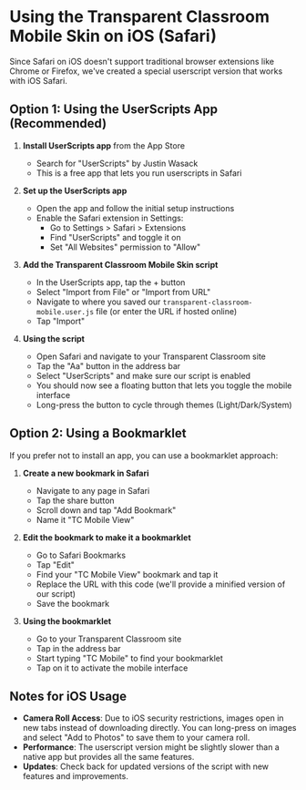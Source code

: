 # Using the Transparent Classroom Mobile Skin on iOS (Safari)

Since Safari on iOS doesn't support traditional browser extensions like Chrome or Firefox, we've created a special userscript version that works with iOS Safari.

## Option 1: Using the UserScripts App (Recommended)

1. **Install UserScripts app** from the App Store
   - Search for "UserScripts" by Justin Wasack
   - This is a free app that lets you run userscripts in Safari

2. **Set up the UserScripts app**
   - Open the app and follow the initial setup instructions
   - Enable the Safari extension in Settings:
     - Go to Settings > Safari > Extensions
     - Find "UserScripts" and toggle it on
     - Set "All Websites" permission to "Allow"

3. **Add the Transparent Classroom Mobile Skin script**
   - In the UserScripts app, tap the + button
   - Select "Import from File" or "Import from URL"
   - Navigate to where you saved our `transparent-classroom-mobile.user.js` file (or enter the URL if hosted online)
   - Tap "Import"

4. **Using the script**
   - Open Safari and navigate to your Transparent Classroom site
   - Tap the "Aa" button in the address bar
   - Select "UserScripts" and make sure our script is enabled
   - You should now see a floating button that lets you toggle the mobile interface
   - Long-press the button to cycle through themes (Light/Dark/System)

## Option 2: Using a Bookmarklet

If you prefer not to install an app, you can use a bookmarklet approach:

1. **Create a new bookmark in Safari**
   - Navigate to any page in Safari
   - Tap the share button
   - Scroll down and tap "Add Bookmark"
   - Name it "TC Mobile View"

2. **Edit the bookmark to make it a bookmarklet**
   - Go to Safari Bookmarks
   - Tap "Edit"
   - Find your "TC Mobile View" bookmark and tap it
   - Replace the URL with this code (we'll provide a minified version of our script)
   - Save the bookmark

3. **Using the bookmarklet**
   - Go to your Transparent Classroom site
   - Tap in the address bar
   - Start typing "TC Mobile" to find your bookmarklet
   - Tap on it to activate the mobile interface

## Notes for iOS Usage

- **Camera Roll Access**: Due to iOS security restrictions, images open in new tabs instead of downloading directly. You can long-press on images and select "Add to Photos" to save them to your camera roll.
- **Performance**: The userscript version might be slightly slower than a native app but provides all the same features.
- **Updates**: Check back for updated versions of the script with new features and improvements.
